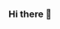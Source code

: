 ### Hi there 👋

<!--
**xangtanggia/xangtanggia** is a ✨ _special_ ✨ repository because its `README.md` (this file) appears on your GitHub profile.

Here are some ideas to get you started:
bullshit code

- 🔭 I’m currently working on ...
- 🌱 I’m currently learning ...
- 👯 I’m looking to collaborate on ...
- 🤔 I’m looking for help with ...
- 💬 Ask me about ...
- 📫 How to reach me: ...
- 😄 Pronouns: ...
- ⚡ Fun fact: ...
-->
